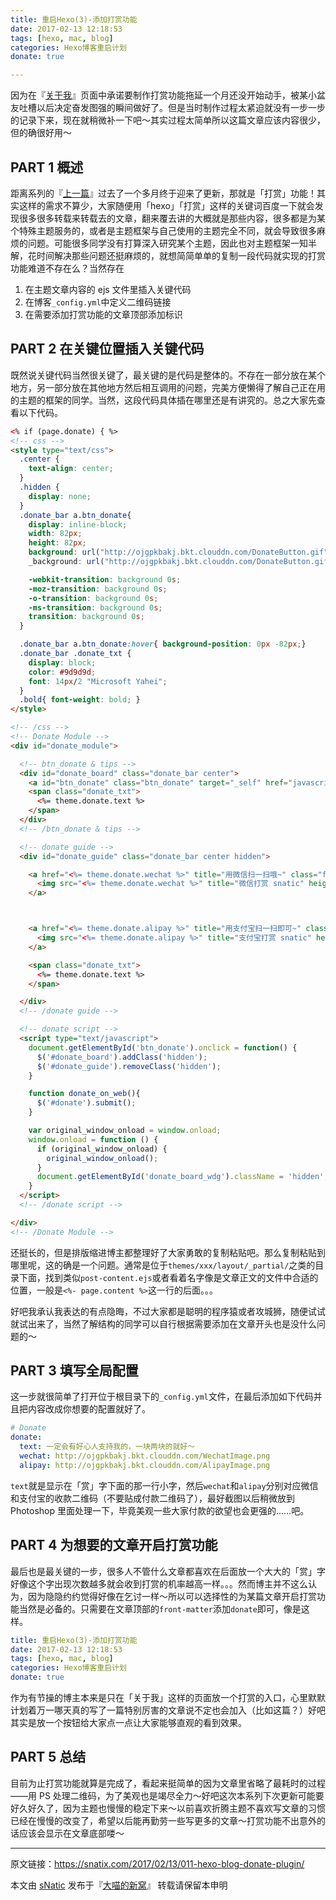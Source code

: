```yaml
---
title: 重启Hexo(3)-添加打赏功能
date: 2017-02-13 12:18:53
tags: [hexo, mac, blog]
categories: Hexo博客重启计划
donate: true

---
```


因为在『[关于我](https://snatix.com/about/)』页面中承诺要制作打赏功能拖延一个月还没开始动手，被某小盆友吐槽以后决定奋发图强的瞬间做好了。但是当时制作过程太紧迫就没有一步一步的记录下来，现在就稍微补一下吧～其实过程太简单所以这篇文章应该内容很少，但的确很好用～

<!--more-->

## PART 1 概述

距离系列的『[上一篇](http://snatix.com/2017/01/14/008-customize-hexo/)』过去了一个多月终于迎来了更新，那就是「打赏」功能！其实这样的需求不算少，大家随便用「hexo」「打赏」这样的关键词百度一下就会发现很多很多转载来转载去的文章，翻来覆去讲的大概就是那些内容，很多都是为某个特殊主题服务的，或者是主题框架与自己使用的主题完全不同，就会导致很多麻烦的问题。可能很多同学没有打算深入研究某个主题，因此也对主题框架一知半解，花时间解决那些问题还挺麻烦的，就想简简单单的复制一段代码就实现的打赏功能难道不存在么？当然存在

1. 在主题文章内容的 ejs 文件里插入关键代码
2. 在博客`_config.yml`中定义二维码链接
3. 在需要添加打赏功能的文章顶部添加标识

## PART 2 在关键位置插入关键代码

既然说关键代码当然很关键了，最关键的是代码是整体的。不存在一部分放在某个地方，另一部分放在其他地方然后相互调用的问题，完美方便懒得了解自己正在用的主题的框架的同学。当然，这段代码具体插在哪里还是有讲究的。总之大家先查看以下代码。

```html
<% if (page.donate) { %>
<!-- css -->
<style type="text/css">
  .center {
    text-align: center;
  }
  .hidden {
    display: none;
  }
  .donate_bar a.btn_donate{
    display: inline-block;
    width: 82px;
    height: 82px;
    background: url("http://ojgpkbakj.bkt.clouddn.com/DonateButton.gif") no-repeat;
    _background: url("http://ojgpkbakj.bkt.clouddn.com/DonateButton.gif") no-repeat;

    -webkit-transition: background 0s;
    -moz-transition: background 0s;
    -o-transition: background 0s;
    -ms-transition: background 0s;
    transition: background 0s;
  }

  .donate_bar a.btn_donate:hover{ background-position: 0px -82px;}
  .donate_bar .donate_txt {
    display: block;
    color: #9d9d9d;
    font: 14px/2 "Microsoft Yahei";
  }
  .bold{ font-weight: bold; }
</style>

<!-- /css -->
<!-- Donate Module -->
<div id="donate_module">

  <!-- btn_donate & tips -->
  <div id="donate_board" class="donate_bar center">
    <a id="btn_donate" class="btn_donate" target="_self" href="javascript:;" title="Donate 打赏"></a>
    <span class="donate_txt">
      <%= theme.donate.text %>
    </span>
  </div>
  <!-- /btn_donate & tips -->

  <!-- donate guide -->
  <div id="donate_guide" class="donate_bar center hidden">

    <a href="<%= theme.donate.wechat %>" title="用微信扫一扫哦~" class="fancybox" rel="article0">
      <img src="<%= theme.donate.wechat %>" title="微信打赏 snatic" height="190px" width="auto"/>
    </a>



    <a href="<%= theme.donate.alipay %>" title="用支付宝扫一扫即可~" class="fancybox" rel="article0">
      <img src="<%= theme.donate.alipay %>" title="支付宝打赏 snatic" height="190px" width="auto"/>
    </a>

    <span class="donate_txt">
      <%= theme.donate.text %>
    </span>

  </div>
  <!-- /donate guide -->

  <!-- donate script -->
  <script type="text/javascript">
    document.getElementById('btn_donate').onclick = function() {
      $('#donate_board').addClass('hidden');
      $('#donate_guide').removeClass('hidden');
    }

    function donate_on_web(){
      $('#donate').submit();
    }

    var original_window_onload = window.onload;
    window.onload = function () {
      if (original_window_onload) {
        original_window_onload();
      }
      document.getElementById('donate_board_wdg').className = 'hidden';
    }
  </script>
  <!-- /donate script -->

</div>
<!-- /Donate Module -->
```

还挺长的，但是排版缩进博主都整理好了大家勇敢的复制粘贴吧。那么复制粘贴到哪里呢，这的确是一个问题。通常是位于`themes/xxx/layout/_partial/`之类的目录下面，找到类似`post-content.ejs`或者看着名字像是文章正文的文件中合适的位置，一般是`<%- page.content %>`这一行的后面。。。

好吧我承认我表达的有点隐晦，不过大家都是聪明的程序猿或者攻城狮，随便试试就试出来了，当然了解结构的同学可以自行根据需要添加在文章开头也是没什么问题的～

## PART 3 填写全局配置

这一步就很简单了打开位于根目录下的`_config.yml`文件，在最后添加如下代码并且把内容改成你想要的配置就好了。

``` yaml
# Donate
donate:
  text: 一定会有好心人支持我的，一块两块的就好～
  wechat: http://ojgpkbakj.bkt.clouddn.com/WechatImage.png
  alipay: http://ojgpkbakj.bkt.clouddn.com/AlipayImage.png
```

`text`就是显示在「赏」字下面的那一行小字，然后`wechat`和`alipay`分别对应微信和支付宝的收款二维码（不要贴成付款二维码了），最好截图以后稍微放到 Photoshop 里面处理一下，毕竟美观一些大家付款的欲望也会更强的……吧。

## PART 4 为想要的文章开启打赏功能 

最后也是最关键的一步，很多人不管什么文章都喜欢在后面放一个大大的「赏」字好像这个字出现次数越多就会收到打赏的机率越高一样。。。然而博主并不这么认为，因为隐隐约约觉得好像在乞讨一样～所以可以选择性的为某篇文章开启打赏功能当然是必备的。只需要在文章顶部的`front-matter`添加`donate`即可，像是这样。

```yaml
title: 重启Hexo(3)-添加打赏功能
date: 2017-02-13 12:18:53
tags: [hexo, mac, blog]
categories: Hexo博客重启计划
donate: true
```

作为有节操的博主本来是只在「关于我」这样的页面放一个打赏的入口，心里默默计划着万一哪天真的写了一篇特别厉害的文章说不定也会加入（比如这篇？）好吧其实是放一个按钮给大家点一点让大家能够直观的看到效果。

## PART 5 总结

目前为止打赏功能就算是完成了，看起来挺简单的因为文章里省略了最耗时的过程——用 PS 处理二维码，为了美观也是竭尽全力～好吧这次本系列下次更新可能要好久好久了，因为主题也慢慢的稳定下来～以前喜欢折腾主题不喜欢写文章的习惯已经在慢慢的改变了，希望以后能再勤劳一些写更多的文章～打赏功能不出意外的话应该会显示在文章底部喽～

------

原文链接：https://snatix.com/2017/02/13/011-hexo-blog-donate-plugin/

本文由 [sNatic](https://github.com/sNaticY) 发布于『[大喵的新窝](https://snatix.com)』 转载请保留本申明